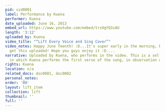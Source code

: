 ```yaml
---
pid: vid0001
label: Performance by Kuena
performer: Kuena
date_uploaded: June 16, 2013
embed_url: https://www.youtube.com/embed/trsOgYQ1sAU
length: '3:12'
uploaded_by: Kuena
video_title: "“Lift Every Voice and Sing Cover”"
video_notes: Happy June Teenth! :D...It's super early in the morning, but I had to
  get this uploaded! Hope you guys enjoy it :D....
narrative: Uploaded by Kuena, who performs in the video. This is a self-recorded upload,
  in which Kuena performs the first verse of the song, in observation of Juneteenth.
rights: Kuena
location: n/a
related_docs: doc0001, doc0002
personal_notes: 
order: '00'
layout: lift_item
collection: lift
thumbnail: ''
full: ''
---
```

